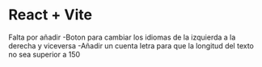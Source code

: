 # React + Vite

Falta por añadir
-Boton para cambiar los idiomas de la izquierda a la derecha y viceversa
-Añadir un cuenta letra para que la longitud del texto no sea superior a 150
